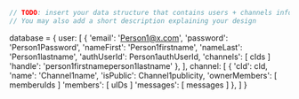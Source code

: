 ```javascript
// TODO: insert your data structure that contains users + channels info here
// You may also add a short description explaining your design
```

database = {
    user: [
        {
            'email': 'Person1@x.com',
            'password': 'Person1Password',
            'nameFirst': 'Person1firstname',
            'nameLast': 'Person1lastname',
            'authUserId': Person1authUserId,
            'channels': [ cIds ]
            'handle': 'person1firstnameperson1lastname'
        },
    ],
    channel: [
        {
            'cId': cId,
            'name': 'Channel1name',
            'isPublic': Channel1publicity,
            'ownerMembers': [ memberuIds ]
            'members': [ uIDs ]
            'messages': [ messages ]
        },
    ]
}

